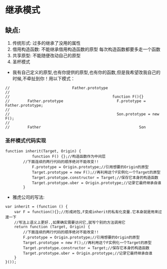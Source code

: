 # 继承模式

## 缺点:

1. 传统形式: 过多的继承了没用的属性
2. 借用构造函数: 
不能继承借用构造函数的原型
每次构造函数都要多走一个函数
3. 共享原型: 不能随便改动自己的原型
4. 圣杯模式

- 我有自己定义的原型,也有你提供的原型,也有你的函数,但是我希望改我自己的时候,不牵扯到你！用以下模式：
```
//                            Father.prototype
//
//                                              function F(){}
//        Father.prototype                        F.prototype = Father.prototype;
//        
//                                                Son.prototype = new F();
//
//        Father                                            Son
```

### 圣杯模式代码实现
```
function inherit(Target, Origin) {
            function F() {};//构造函数作为中间层
        //下面连续的两行代码的顺序绝对不能改变!!    
            F.prototype = Origin.prototype;//引用想要的Origin的原型
            Target.prototype = new F();//再利用这个F实例化一个Target的原型
            Target.prototype.constructor = Target;//保存它本身的构造函数
            Target.prototype.uber = Origin.prototype;//记录它最终继承自谁
        }
```

- 雅虎公司的写法:    
```
var inherit = (function () {
    var F = function(){};//形成闭包,F变成inherit的私有化变量.它本身就是用来过渡一下
    //写法上语义上更好.,如果确实需要访问它,就写个别的方法调用它
    return function (Target, Origin) {
        //下面连续的两行代码的顺序绝对不能改变!!
        F.prototype = Origin.prototype;//引用想要的Origin的原型
        Target.prototype = new F();//再利用这个F实例化一个Target的原型
        Target.prototype.constructor = Target;//保存它本身的构造函数
        Target.prototype.uber = Origin.prototype;//记录它最终继承自谁
    }
}());
```  

